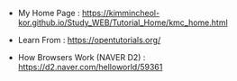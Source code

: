 - My Home Page : https://kimmincheol-kor.github.io/Study_WEB/Tutorial_Home/kmc_home.html


- Learn From : https://opentutorials.org/
- How Browsers Work (NAVER D2) : https://d2.naver.com/helloworld/59361
